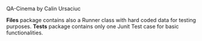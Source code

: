 QA-Cinema by Calin Ursaciuc

<b>Files</b> package contains also a Runner class with hard coded data for testing purposes.
<b>Tests</b> package contains only one Junit Test case for basic functionalities.
